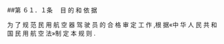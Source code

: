 ##第 ６１．１条 　目 的 和 依 据

为 了 规 范 民 用 航 空 器 驾 驶 员 的 合 格 审 定 工 作 ,根 据«中 华 人 民 共 和 国 民 用 航 空 法»制 定 本 规 则 .